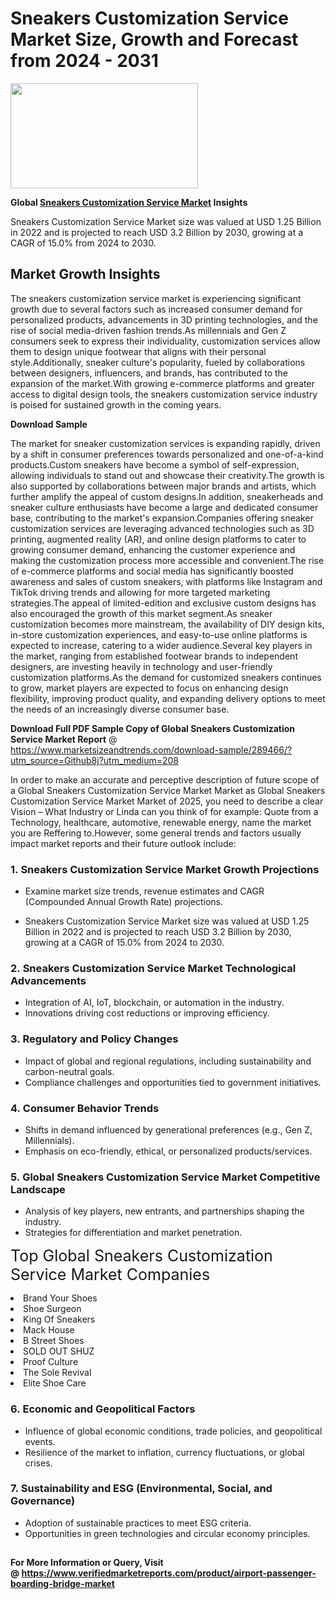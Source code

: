 <H1>Sneakers Customization Service Market Size, Growth and Forecast from 2024 - 2031</H1><img class="aligncenter size-medium wp-image-584254" src="https://thirdeyenews.in/wp-content/uploads/2024/09/Global-Market-Research-300x168.jpeg" alt="" width="300" height="168" /><p><strong>Global&nbsp;<a href="https://www.marketsizeandtrends.com/download-sample/289466/?utm_source=Github8j?utm_medium=208">Sneakers Customization Service Market</a> Insights</strong></p><p>Sneakers Customization Service Market size was valued at USD 1.25 Billion in 2022 and is projected to reach USD 3.2 Billion by 2030, growing at a CAGR of 15.0% from 2024 to 2030.</p><p><h2>Market Growth Insights</h2> <p>The sneakers customization service market is experiencing significant growth due to several factors such as increased consumer demand for personalized products, advancements in 3D printing technologies, and the rise of social media-driven fashion trends.As millennials and Gen Z consumers seek to express their individuality, customization services allow them to design unique footwear that aligns with their personal style.Additionally, sneaker culture's popularity, fueled by collaborations between designers, influencers, and brands, has contributed to the expansion of the market.With growing e-commerce platforms and greater access to digital design tools, the sneakers customization service industry is poised for sustained growth in the coming years.</p> <p><strong>Download Sample</strong></p> <p>The market for sneaker customization services is expanding rapidly, driven by a shift in consumer preferences towards personalized and one-of-a-kind products.Custom sneakers have become a symbol of self-expression, allowing individuals to stand out and showcase their creativity.The growth is also supported by collaborations between major brands and artists, which further amplify the appeal of custom designs.In addition, sneakerheads and sneaker culture enthusiasts have become a large and dedicated consumer base, contributing to the market's expansion.Companies offering sneaker customization services are leveraging advanced technologies such as 3D printing, augmented reality (AR), and online design platforms to cater to growing consumer demand, enhancing the customer experience and making the customization process more accessible and convenient.The rise of e-commerce platforms and social media has significantly boosted awareness and sales of custom sneakers, with platforms like Instagram and TikTok driving trends and allowing for more targeted marketing strategies.The appeal of limited-edition and exclusive custom designs has also encouraged the growth of this market segment.As sneaker customization becomes more mainstream, the availability of DIY design kits, in-store customization experiences, and easy-to-use online platforms is expected to increase, catering to a wider audience.Several key players in the market, ranging from established footwear brands to independent designers, are investing heavily in technology and user-friendly customization platforms.As the demand for customized sneakers continues to grow, market players are expected to focus on enhancing design flexibility, improving product quality, and expanding delivery options to meet the needs of an increasingly diverse consumer base.<p><span class=""><strong>Download Full PDF Sample Copy of Global Sneakers Customization Service Market Report</strong> @ <a href="https://www.marketsizeandtrends.com/download-sample/289466/?utm_source=Github8j?utm_medium=208" target="_blank">https://www.marketsizeandtrends.com/download-sample/289466/?utm_source=Github8j?utm_medium=208</a></span></p><p>In order to make an accurate and perceptive description of future scope of a Global&nbsp;Sneakers Customization Service Market Market as Global&nbsp;Sneakers Customization Service Market Market of 2025, you need to describe a clear Vision &ndash; What Industry or Linda can you think of for example: Quote from a Technology, healthcare, automotive, renewable energy, name the market you are Reffering to.However, some general trends and factors usually impact market reports and their future outlook include:</p><h3>1.&nbsp;<strong>Sneakers Customization Service Market Growth Projections</strong></h3><ul><li>Examine market size trends, revenue estimates and CAGR (Compounded Annual Growth Rate) projections.</li><li><p>Sneakers Customization Service Market size was valued at USD 1.25 Billion in 2022 and is projected to reach USD 3.2 Billion by 2030, growing at a CAGR of 15.0% from 2024 to 2030.</p></li></ul><h3>2.&nbsp;<strong>Sneakers Customization Service Market Technological Advancements</strong></h3><ul><li>Integration of AI, IoT, blockchain, or automation in the industry.</li><li>Innovations driving cost reductions or improving efficiency.</li></ul><h3>3.&nbsp;<strong>Regulatory and Policy Changes</strong></h3><ul><li>Impact of global and regional regulations, including sustainability and carbon-neutral goals.</li><li>Compliance challenges and opportunities tied to government initiatives.</li></ul><h3>4.&nbsp;<strong>Consumer Behavior Trends</strong></h3><ul><li>Shifts in demand influenced by generational preferences (e.g., Gen Z, Millennials).</li><li>Emphasis on eco-friendly, ethical, or personalized products/services.</li></ul><h3>5.&nbsp;<strong>Global Sneakers Customization Service Market Competitive Landscape</strong></h3><ul><li>Analysis of key players, new entrants, and partnerships shaping the industry.</li><li>Strategies for differentiation and market penetration.</li></ul><p data-pm-slice="1 1 []"><span style="color: inherit; font-family: inherit; font-size: 25px;">Top Global Sneakers Customization Service Market Companies</span></p><div class="" data-test-id=""><p><li>Brand Your Shoes</li><li> Shoe Surgeon</li><li> King Of Sneakers</li><li> Mack House</li><li> B Street Shoes</li><li> SOLD OUT SHUZ</li><li> Proof Culture</li><li> The Sole Revival</li><li> Elite Shoe Care</li></p></div><h3>6.&nbsp;<strong>Economic and Geopolitical Factors</strong></h3><ul><li>Influence of global economic conditions, trade policies, and geopolitical events.</li><li>Resilience of the market to inflation, currency fluctuations, or global crises.</li></ul><h3>7.&nbsp;<strong>Sustainability and ESG (Environmental, Social, and Governance)</strong></h3><ul><li>Adoption of sustainable practices to meet ESG criteria.</li><li>Opportunities in green technologies and circular economy principles.</li></ul><h2><strong style="font-size: 14px;">For More Information or Query, Visit @&nbsp;</strong><a style="background-color: #ffffff; font-size: 14px;" href="https://www.marketsizeandtrends.com/report/sneakers-customization-service-market/" target="_blank">https://www.verifiedmarketreports.com/product/airport-passenger-boarding-bridge-market</a></h2>